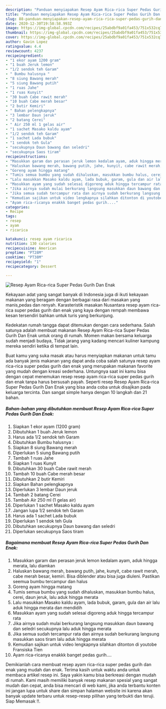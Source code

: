 ```yaml
---
description: "Panduan menyiapakan Resep Ayam Rica-rica Super Pedas Gurih Dan Enak minggu ini"
title: "Panduan menyiapakan Resep Ayam Rica-rica Super Pedas Gurih Dan Enak minggu ini"
slug: 88-panduan-menyiapakan-resep-ayam-rica-rica-super-pedas-gurih-dan-enak-minggu-ini
date: 2020-12-30T19:58:58.993Z
image: https://img-global.cpcdn.com/recipes/25abdbf9a01fa453/751x532cq70/resep-ayam-rica-rica-super-pedas-gurih-dan-enak-foto-resep-utama.jpg
thumbnail: https://img-global.cpcdn.com/recipes/25abdbf9a01fa453/751x532cq70/resep-ayam-rica-rica-super-pedas-gurih-dan-enak-foto-resep-utama.jpg
cover: https://img-global.cpcdn.com/recipes/25abdbf9a01fa453/751x532cq70/resep-ayam-rica-rica-super-pedas-gurih-dan-enak-foto-resep-utama.jpg
author: Gavin Lopez
ratingvalue: 4.4
reviewcount: 4237
recipeingredient:
- "1 ekor ayam 1200 gram"
- "1 buah Jeruk lemon"
- "1/2 sendok teh Garam"
- " Bumbu halusnya "
- "8 siung Bawang merah"
- "5 siung Bawang putih"
- "1 ruas Jahe"
- "1 ruas Kunyit"
- "30 buah Cabe rawit merah"
- "10 buah Cabe merah besar"
- "2 butir Kemiri"
- " Bahan pelengkapnya"
- "3 lembar Daun jeruk"
- "2 batang Cerei"
- " Air 250 ml 1 gelas air"
- "1 sachet Masako kaldu ayam"
- "1/2 sendok teh Garam"
- "1 sachet Lada bubuk"
- "1 sendok teh Gula"
- "secukupnya Daun bawang dan seledri"
- "secukupnya Saos tiram"
recipeinstructions:
- "Masukkan garam dan perasan jeruk lemon kedalam ayam, aduk hingga merata, lalu diamkan"
- "Haluskan bawang merah, bawang putih, jahe, kunyit, cabe rawit merah, cabe merah besar, kemiri. Bisa diblender atau bisa juga diuleni. Pastikan seemua bumbu tercampur dan halus"
- "Goreng ayam hingga matang"
- "Tumis semua bumbu yang sudah dihaluskan, masukkan bumbu halus, cerei, daun jeruk, lalu aduk hingga merata"
- "Lalu masukkan Masako kaldu ayam, lada bubuk, garam, gula dan air lalu aduk hingga merata dan mendidih"
- "Masukkan ayam yang sudah selesai digoreng aduk hingga tercampur rata"
- "Jika airnya sudah mulai berkurang langsung masukkan daun bawang dan seledri secukupnya lalu aduk hingga merata"
- "Jika semua sudah tercampur rata dan airnya sudah berkurang langsung masukkan saos tiram lalu aduk hingga merata"
- "Kemudian sajikan untuk video lengkapnya silahkan ditonton di youtobe Fransiska Tien"
- "Ayam rica-ricanya enakkk banget pedas gurih...."
categories:
- Recipe
tags:
- resep
- ayam
- ricarica

katakunci: resep ayam ricarica 
nutrition: 130 calories
recipecuisine: American
preptime: "PT28M"
cooktime: "PT38M"
recipeyield: "1"
recipecategory: Dessert

---
```



![Resep Ayam Rica-rica Super Pedas Gurih Dan Enak](https://img-global.cpcdn.com/recipes/25abdbf9a01fa453/751x532cq70/resep-ayam-rica-rica-super-pedas-gurih-dan-enak-foto-resep-utama.jpg)

Kekayaan adat yang sangat banyak di Indonesia juga di ikuti kekayaan makanan yang beragam dengan berbagai rasa dari masakan yang manis,pedas dan renyah. Karasteristik masakan Nusantara resep ayam rica-rica super pedas gurih dan enak yang kaya dengan rempah membawa kesan tersendiri bahkan untuk turis yang berkunjung.




Kedekatan rumah tangga dapat ditemukan dengan cara sederhana. Salah satunya adalah membuat makanan Resep Ayam Rica-rica Super Pedas Gurih Dan Enak untuk orang di rumah. Momen makan bersama keluarga sudah menjadi budaya, Tidak jarang yang kadang mencari kuliner kampung mereka sendiri ketika di tempat lain.

Buat kamu yang suka masak atau harus menyiapkan makanan untuk tamu ada banyak jenis makanan yang dapat anda coba salah satunya resep ayam rica-rica super pedas gurih dan enak yang merupakan makanan favorite yang mudah dengan kreasi sederhana. Untungnya saat ini kamu bisa dengan cepat menemukan resep resep ayam rica-rica super pedas gurih dan enak tanpa harus bersusah payah.
Seperti resep Resep Ayam Rica-rica Super Pedas Gurih Dan Enak yang bisa anda coba untuk disajikan pada keluarga tercinta. Dan sangat simple hanya dengan 10 langkah dan 21 bahan.


<!--inarticleads1-->

##### Bahan-bahan yang dibutuhkan membuat Resep Ayam Rica-rica Super Pedas Gurih Dan Enak:

1. Siapkan 1 ekor ayam (1200 gram)
1. Dibutuhkan 1 buah Jeruk lemon
1. Harus ada 1/2 sendok teh Garam
1. Dibutuhkan  Bumbu halusnya :
1. Siapkan 8 siung Bawang merah
1. Diperlukan 5 siung Bawang putih
1. Tambah 1 ruas Jahe
1. Siapkan 1 ruas Kunyit
1. Dibutuhkan 30 buah Cabe rawit merah
1. Tambah 10 buah Cabe merah besar
1. Dibutuhkan 2 butir Kemiri
1. Siapkan  Bahan pelengkapnya
1. Diperlukan 3 lembar Daun jeruk
1. Tambah 2 batang Cerei
1. Tambah  Air 250 ml (1 gelas air)
1. Diperlukan 1 sachet Masako kaldu ayam
1. Jangan lupa 1/2 sendok teh Garam
1. Harus ada 1 sachet Lada bubuk
1. Diperlukan 1 sendok teh Gula
1. Dibutuhkan secukupnya Daun bawang dan seledri
1. Diperlukan secukupnya Saos tiram




<!--inarticleads2-->

##### Bagaimana membuat  Resep Ayam Rica-rica Super Pedas Gurih Dan Enak:

1. Masukkan garam dan perasan jeruk lemon kedalam ayam, aduk hingga merata, lalu diamkan
1. Haluskan bawang merah, bawang putih, jahe, kunyit, cabe rawit merah, cabe merah besar, kemiri. Bisa diblender atau bisa juga diuleni. Pastikan seemua bumbu tercampur dan halus
1. Goreng ayam hingga matang
1. Tumis semua bumbu yang sudah dihaluskan, masukkan bumbu halus, cerei, daun jeruk, lalu aduk hingga merata
1. Lalu masukkan Masako kaldu ayam, lada bubuk, garam, gula dan air lalu aduk hingga merata dan mendidih
1. Masukkan ayam yang sudah selesai digoreng aduk hingga tercampur rata
1. Jika airnya sudah mulai berkurang langsung masukkan daun bawang dan seledri secukupnya lalu aduk hingga merata
1. Jika semua sudah tercampur rata dan airnya sudah berkurang langsung masukkan saos tiram lalu aduk hingga merata
1. Kemudian sajikan untuk video lengkapnya silahkan ditonton di youtobe Fransiska Tien
1. Ayam rica-ricanya enakkk banget pedas gurih....




Demikianlah cara membuat resep ayam rica-rica super pedas gurih dan enak yang mudah dan enak. Terima kasih untuk waktu anda untuk membaca artikel resep ini. Saya yakin kamu bisa berkreasi dengan mudah di rumah. Kami masih memiliki banyak resep makanan spesial yang sangat mudah dan cepat, anda bisa mencari di web kami, jika anda terbantu konten ini jangan lupa untuk share dan simpan halaman website ini karena akan banyak update terbaru untuk resep-resep pilihan yang terbukti dan teruji. Siap Memasak !!. 
